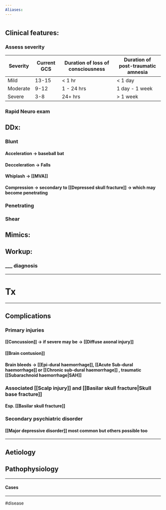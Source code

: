 ```yaml
---
Aliases:
---
```

# 
## Clinical features:
### Assess severity
| Severity | Current GCS | Duration of loss of consciousness | Duration of post-traumatic amnesia |
| -------- | ----------- | --------------------------------- | ---------------------------------- |
| Mild     | 13-15       | < 1 hr                            | < 1 day                            |
| Moderate | 9-12        | 1 - 24 hrs                        | 1 day - 1 week                     |
| Severe   | 3-8         | 24+ hrs                           | > 1 week                           |
### Rapid Neuro exam
####
## DDx:
### Blunt
#### Acceleration -> baseball bat
#### Decceleration -> Falls
#### Whiplash -> [[MVA]]
#### Compression -> secondary to [[Depressed skull fracture]] -> which may become penetrating 
### Penetrating
### Shear
## Mimics:
###
## Workup:
### ___ diagnosis
---
# Tx

---
## Complications
### Primary injuries
#### [[Concussion]] -> if severe may be -> [[Diffuse axonal injury]]
#### [[Brain contusion]]
#### Brain bleeds -> [[Epi-dural haemorrhage]], [[Acute Sub-dural haemorrhage]] or [[Chronic sub-dural haemorrhage]] , traumatic [[Subarachnoid haemorrhage|SAH]]
### Associated [[Scalp injury]] and [[Basilar skull fracture|Skull base fracture]]
#### Esp. [[Basilar skull fracture]]
### Secondary psychiatric disorder
#### [[Major depressive disorder]] most common but others possible too

---
## Aetiology
## Pathophysiology

---
#### Cases


---
#disease 
